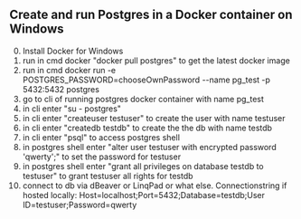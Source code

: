 ## Create and run Postgres in a Docker container on Windows

0. Install Docker for Windows
1. run in cmd docker "docker pull postgres" to get the latest docker image
2. run in cmd docker run -e POSTGRES_PASSWORD=chooseOwnPassword --name pg_test -p 5432:5432 postgres
3. go to cli of running postgres docker container with name pg_test
4. in cli enter "su - postgres"
5. in cli enter "createuser testuser" to create the user with name testuser
6. in cli enter "createdb testdb" to create the the db with name testdb
7. in cli enter "psql" to access postgres shell
8. in postgres shell enter "alter user testuser with encrypted password 'qwerty';" to set the password for testuser
9. in postgres shell enter "grant all privileges on database testdb to testuser" to grant testuser all rights for testdb
10. connect to db via dBeaver or LinqPad or what else. Connectionstring if hosted locally: Host=localhost;Port=5432;Database=testdb;User ID=testuser;Password=qwerty
